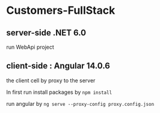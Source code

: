 #  Customers-FullStack


## server-side .NET 6.0

run WebApi project

## client-side : Angular 14.0.6 

the client cell by proxy to the server 

In first run install packages  by ```npm install```

run angular by ```ng serve --proxy-config proxy.config.json```
